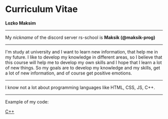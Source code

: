 # Curriculum Vitae

**Lozko Maksim**
******

My *nickname* of the discord server rs-school is **Maksik (@maksik-prog)**
******

I'm study at university and I want to learn new information, that help me in my future. I like to develop my knowledge in different areas, so I believe that this course will help me to develop my own skills and I hope that I learn a lot of new things. So my goals are to develop my knowledge and my skills, get a lot of new information, and of course get positive emotions.
******

I know not a lot about programming languages like HTML, CSS, JS, C++.
******

Example of my code:

[C++](https://github.com/maksik-prog/practice-c- "Summer practice at university on C++")
